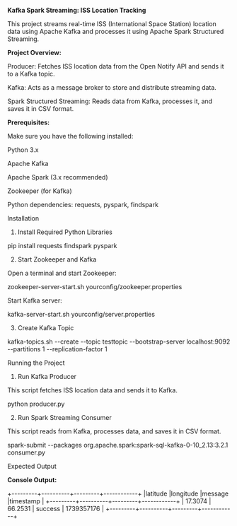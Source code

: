 **Kafka Spark Streaming: ISS Location Tracking**

This project streams real-time ISS (International Space Station) location data using Apache Kafka and processes it using Apache Spark Structured Streaming.

**Project Overview:**

Producer: Fetches ISS location data from the Open Notify API and sends it to a Kafka topic.

Kafka: Acts as a message broker to store and distribute streaming data.

Spark Structured Streaming: Reads data from Kafka, processes it, and saves it in CSV format.

**Prerequisites:**

Make sure you have the following installed:

Python 3.x

Apache Kafka

Apache Spark (3.x recommended)

Zookeeper (for Kafka)


Python dependencies: requests, pyspark, findspark

Installation

1. Install Required Python Libraries

pip install requests findspark pyspark

2. Start Zookeeper and Kafka

Open a terminal and start Zookeeper:

zookeeper-server-start.sh yourconfig/zookeeper.properties

Start Kafka server:

kafka-server-start.sh yourconfig/server.properties

3. Create Kafka Topic

kafka-topics.sh --create --topic testtopic --bootstrap-server localhost:9092 --partitions 1 --replication-factor 1

Running the Project

1. Run Kafka Producer

This script fetches ISS location data and sends it to Kafka.

python producer.py

2. Run Spark Streaming Consumer

This script reads from Kafka, processes data, and saves it in CSV format.

spark-submit --packages org.apache.spark:spark-sql-kafka-0-10_2.13:3.2.1 consumer.py

Expected Output

**Console Output:**

+---------+----------+---------+------------+
|latitude |longitude |message  |timestamp  |
+---------+----------+---------+------------+
| 17.3074 | 66.2531 | success | 1739357176 |
+---------+----------+---------+------------+







